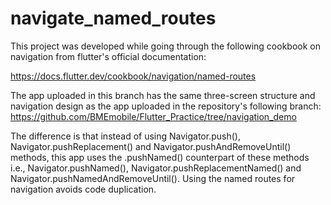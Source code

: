 # navigate_named_routes

This project was developed while going through the following cookbook on navigation from flutter's official documentation:

https://docs.flutter.dev/cookbook/navigation/named-routes

The app uploaded in this branch has the same three-screen structure and navigation design as the app uploaded in the repository's following branch: 
https://github.com/BMEmobile/Flutter_Practice/tree/navigation_demo

The difference is that instead of using Navigator.push(), Navigator.pushReplacement() and Navigator.pushAndRemoveUntil() methods, this app uses the .pushNamed() counterpart of these methods i.e., Navigator.pushNamed(), Navigator.pushReplacementNamed() and Navigator.pushNamedAndRemoveUntil(). Using the named routes for navigation avoids code duplication.
